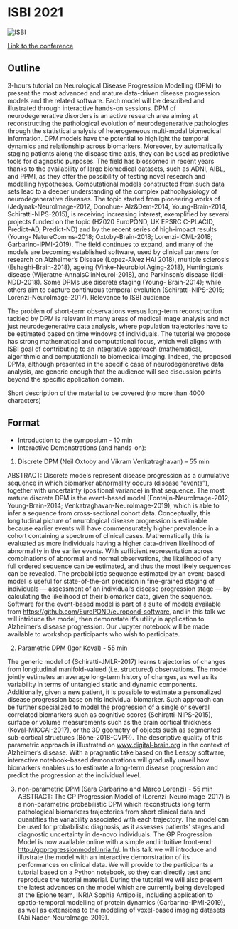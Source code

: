 # ISBI 2021

![ISBI](../../_static/img/conferences/ISBI_2021.png)

[Link to the conference](https://biomedicalimaging.org/2021/)
## Outline

3-hours tutorial on Neurological Disease Progression Modelling (DPM) to present the most advanced and mature data-driven disease progression models and the related software. Each model will be described and illustrated through interactive hands-on sessions.
DPM of neurodegenerative disorders is an active research area aiming at reconstructing the pathological evolution of neurodegenerative pathologies through the statistical analysis of heterogeneous multi-modal biomedical information. DPM models have the potential to highlight the temporal dynamics and relationship across biomarkers. Moreover, by automatically staging patients along the disease time axis, they can be used as predictive tools for diagnostic purposes. The field has blossomed in recent years thanks to the availability of large biomedical datasets, such as ADNI, AIBL, and PPMI, as they offer the possibility of testing novel research and modelling hypotheses. Computational models constructed from such data sets lead to a deeper understanding of the complex pathophysiology of neurodegenerative diseases.
The topic started from pioneering works of (Jedynak-NeuroImage-2012, Donohue- Alz&Dem-2014, Young-Brain-2014, Schiratti-NIPS-2015), is receiving increasing interest, exemplified by several projects funded on the topic (H2020 EuroPOND, UK EPSRC C-PLACID, Predict-AD, Predict-ND) and by the recent series of high-impact results (Young- NatureComms-2018; Oxtoby-Brain-2018; Lorenzi-ICML-2018; Garbarino-IPMI-2019). The field continues to expand, and many of the models are becoming established software, used by clinical partners for research on Alzheimer’s Disease (Lopez-Alvez HAI 2018), multiple sclerosis (Eshaghi-Brain-2018), ageing (Vinke-Neurobiol.Aging-2018), Huntington’s disease (Wijeratne-AnnalsClinNeurol-2018), and Parkinson’s disease (Iddi-NDD-2018). Some DPMs use discrete staging (Young- Brain-2014); while others aim to capture continuous temporal evolution (Schiratti-NIPS-2015; Lorenzi-NeuroImage-2017).
Relevance to ISBI audience

The problem of short-term observations versus long-term reconstruction tackled by DPM is relevant in many areas of medical image analysis and not just neurodegenerative data analysis, where population trajectories have to be estimated based on time windows of individuals. The tutorial we propose has strong mathematical and computational focus, which well aligns with ISBI goal of  contributing to an integrative approach (mathematical, algorithmic and computational) to biomedical imaging. Indeed, the proposed DPMs, although presented in the specific case of neurodegenerative data analysis, are generic enough that the audience will see discussion points beyond the specific application domain.

Short description of the material to be covered (no more than 4000 characters)

## Format
- Introduction to the symposium - 10 min
- Interactive Demonstrations (and hands-on):

1. Discrete DPM (Neil Oxtoby and Vikram Venkatraghavan) – 55 min

ABSTRACT: Discrete models represent disease progression as a cumulative sequence in which biomarker abnormality occurs (disease “events”), together with uncertainty (positional variance) in that sequence. The most mature discrete DPM is the event-based model (Fonteijn-NeuroImage-2012; Young-Brain-2014; Venkatraghavan-NeuroImage-2019), which is able to infer a sequence from cross-sectional cohort data. Conceptually, this longitudinal picture of neurological disease progression is estimable because earlier events will have commensurately higher prevalence in a cohort containing a spectrum of clinical cases. Mathematically this is evaluated as more individuals having a higher data-driven likelihood of abnormality in the earlier events. With sufficient representation across combinations of abnormal and normal observations, the likelihood of any full ordered sequence can be estimated, and thus the most likely sequences can be revealed. The probabilistic sequence estimated by an event-based model is useful for state-of-the-art precision in fine-grained staging of individuals — assessment of an individual’s disease progression stage — by calculating the likelihood of their biomarker data, given the sequence. Software for the event-based model is part of a suite of models available from https://github.com/EuroPOND/europond-software, and in this talk we will intriduce the model, then demonstate it’s utility in application to Alzheimer’s disease progression. Our Jupyter notebook will be made available to workshop participants who wish to participate.

2. Parametric DPM (Igor Koval) - 55 min

The generic model of (Schiratti-JMLR-2017) learns trajectories of changes from longitudinal manifold-valued (i.e. structured) observations. The model jointly estimates an average long-term history of changes, as well as its variability in terms of untangled static and dynamic components. Additionally, given a new patient, it is possible to estimate a personalized disease progression base on his individual biomarker. Such approach can be further specialized to model the progression of a single or several correlated biomarkers such as cognitive scores (Schiratti-NIPS-2015), surface or volume measurements such as the brain cortical thickness (Koval-MICCAI-2017), or the 3D geometry of objects such as segmented sub-cortical structures (Bône-2018-CVPR). The descriptive quality of this parametric approach is illustrated on www.digital-brain.org in the context of Alzheimer’s disease. With a pragmatic take based on the Leaspy software, interactive notebook-based demonstrations will gradually unveil how biomarkers enables us to estimate a long-term disease progression and predict the progression at the individual level.


3. non-parametric DPM (Sara Garbarino and Marco Lorenzi) - 55 min
ABSTRACT: The GP Progression Model of (Lorenzi-NeuroImage-2017) is a non-parametric probabilistic DPM which reconstructs long term pathological biomarkers trajectories from short clinical data and quantifies the variability associated with each trajectory. The model can be used for probabilistic diagnosis, as it assesses patients’ stages and diagnostic uncertainty in de-novo individuals. The GP Progression Model is now available online with a simple and intuitive front-end: http://gpprogressionmodel.inria.fr/. In this talk we will introduce and illustrate the model with an interactive demonstration of its performances on clinical data. We will provide to the participants a tutorial based on a Python notebook, so they can directly test and reproduce the tutorial material. During the tutorial we will also present the latest advances on the model which are currently being developed at the Epione team, INRIA Sophia Antipolis, including application to spatio-temporal modelling of protein dynamics (Garbarino-IPMI-2019), as well as extensions to the modeling of voxel-based imaging datasets (Abi Nader-NeuroImage-2019).
